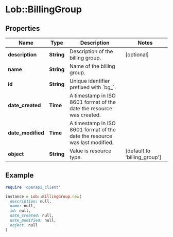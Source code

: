 # Lob::BillingGroup

## Properties

| Name | Type | Description | Notes |
| ---- | ---- | ----------- | ----- |
| **description** | **String** | Description of the billing group. | [optional] |
| **name** | **String** | Name of the billing group. |  |
| **id** | **String** | Unique identifier prefixed with &#x60;bg_&#x60;. |  |
| **date_created** | **Time** | A timestamp in ISO 8601 format of the date the resource was created. |  |
| **date_modified** | **Time** | A timestamp in ISO 8601 format of the date the resource was last modified. |  |
| **object** | **String** | Value is resource type. | [default to &#39;billing_group&#39;] |

## Example

```ruby
require 'openapi_client'

instance = Lob::BillingGroup.new(
  description: null,
  name: null,
  id: null,
  date_created: null,
  date_modified: null,
  object: null
)
```

